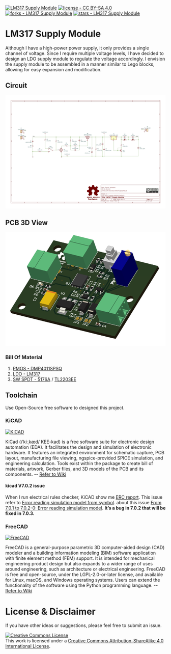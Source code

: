 [![LM317 Supply Module](https://img.shields.io/static/v1?label=&message=LM317%20Supply%20Module&color=gray&logo=Github)](https://github.com/tw1chao/LM317SupplyModule)
[![license - CC BY-SA 4.0](https://img.shields.io/static/v1?label=license&message=CC+BY-SA+4.0&color=fcaabe)](https://creativecommons.org/licenses/by-sa/4.0/)
[![forks - LM317 Supply Module](https://img.shields.io/github/forks/tw1chao/LM317SupplyModule?style=social)](https://github.com/tw1chao/LM317SupplyModule/fork)
[![stars - LM317 Supply Module](https://img.shields.io/github/stars/tw1chao/LM317SupplyModule?style=social)](https://github.com/tw1chao/LM317SupplyModule/stargazers)

# LM317 Supply Module

Although I have a high-power power supply, it only provides a single channel of voltage. Since I require multiple voltage levels, I have decided to design an LDO supply module to regulate the voltage accordingly.
I envision the supply module to be assembled in a manner similar to Lego blocks, allowing for easy expansion and modification.

## Circuit

![](./Image/LM317%20Supply%20Module.jpg)

## PCB 3D View

![](./Image/LM317%20Supply%20Module%20PCB%203D.png)

### Bill Of Material
1. [PMOS - DMP4011SPSQ](https://www.diodes.com/part/view/DMP4011SPSQ/#tab-details)
2. [LDO - LM317](https://www.ti.com/product/LM317)
3. [SW SPDT - 5176A](https://kinsten.com.tw/index.php?route=product/product&product_id=49621&search=壓動開關5.8×5.8mm) / [TL2203EE](https://mou.sr/3LJwoE3)


## Toolchain

Use Open-Source free software to designed this project.

### KiCAD
[![KiCAD](https://img.shields.io/static/v1?label=KiCAD&color=2536A1&message=7.0.2-0&logo=KiCAD)](https://www.kicad.org/) 

KiCad (/ˈkiːˌkæd/ KEE-kad) is a free software suite for electronic design automation (EDA). It facilitates the design and simulation of electronic hardware. It features an integrated environment for schematic capture, PCB layout, manufacturing file viewing, ngspice-provided SPICE simulation, and engineering calculation. Tools exist within the package to create bill of materials, artwork, Gerber files, and 3D models of the PCB and its components. -- [Refer to Wiki](https://en.wikipedia.org/wiki/KiCad)

#### kicad V7.0.2 issue
When I run electrical rules checker, KiCAD show me [ERC report](./Circuit%20-%20LM317%20Supply%20Module/ERC-issue.rpt). This issue refer to [Error reading simulation model from symbol](https://gitlab.com/kicad/code/kicad/-/issues/14569).
about this issue [From 7.0.1 to 7.0.2-0: Error reading simulation model](https://forum.kicad.info/t/from-7-0-1-to-7-0-2-0-error-reading-simulation-model/41837). **It’s a bug in 7.0.2 that will be fixed in 7.0.3.**


### FreeCAD
[![FreeCAD](https://img.shields.io/static/v1?label=FreeCAD&message=0.20.29177%20(Git)&color=FC1107&logo=freecad)](https://www.freecad.org/)

FreeCAD is a general-purpose parametric 3D computer-aided design (CAD) modeler and a building information modeling (BIM) software application with finite element method (FEM) support. It is intended for mechanical engineering product design but also expands to a wider range of uses around engineering, such as architecture or electrical engineering. FreeCAD is free and open-source, under the LGPL-2.0-or-later license, and available for Linux, macOS, and Windows operating systems. Users can extend the functionality of the software using the Python programming language.  -- [Refer to Wiki](https://en.wikipedia.org/wiki/FreeCAD)

# License & Disclaimer

If you have other ideas or suggestions, please feel free to submit an issue.

<a rel="license" href="https://creativecommons.org/licenses/by-sa/4.0/"><img alt="Creative Commons License" style="border-width:0" src="https://i.creativecommons.org/l/by-sa/4.0/88x31.png" /></a><br />This work is licensed under a <a rel="license" href="https://creativecommons.org/licenses/by-sa/4.0/">Creative Commons Attribution-ShareAlike 4.0 International License</a>.